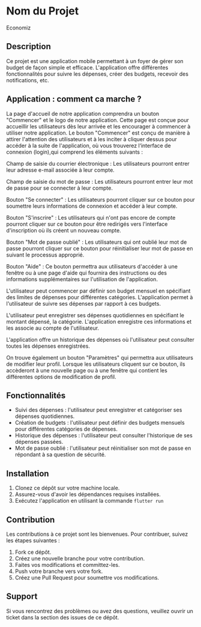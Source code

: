# Nom du Projet
Economiz

## Description

Ce projet est une application mobile permettant à un foyer de gérer son budget de façon simple et efficace. L'application offre différentes fonctionnalités pour suivre les dépenses, créer des budgets, recevoir des notifications, etc.


## Application : comment ca marche ?


La page d'accueil de notre application comprendra un bouton "Commencer" et le logo de notre application. Cette page est conçue pour accueillir les utilisateurs dès leur arrivée et les encourager à commencer à utiliser notre application.
Le bouton "Commencer" est conçu de manière à attirer l'attention des utilisateurs et à les inciter à cliquer dessus pour accéder à la suite de l'application, où vous trouverez l‘interface de connexion (login),qui comprend les éléments suivants :

Champ de saisie du courrier électronique : Les utilisateurs pourront entrer leur adresse e-mail associée à leur compte.

Champ de saisie du mot de passe : Les utilisateurs pourront entrer leur mot de passe pour se connecter à leur compte.

Bouton "Se connecter" : Les utilisateurs pourront cliquer sur ce bouton pour soumettre leurs informations de connexion et accéder à leur compte.

Bouton "S'inscrire" : Les utilisateurs qui n'ont pas encore de compte pourront cliquer sur ce bouton pour être redirigés vers l'interface d'inscription où ils créent un nouveau compte.

Bouton "Mot de passe oublié" : Les utilisateurs qui ont oublié leur mot de passe pourront cliquer sur ce bouton pour réinitialiser leur mot de passe en suivant le processus approprié.

Bouton "Aide" : Ce bouton permettra aux utilisateurs d'accéder à une fenêtre ou à une page d'aide qui fournira des instructions ou des informations supplémentaires sur l'utilisation de l'application.


L'utilisateur peut commencer par définir son budget mensuel en spécifiant des limites de dépenses pour différentes catégories. L'application permet à l'utilisateur de suivre ses dépenses par rapport à ces budgets.

L'utilisateur peut enregistrer ses dépenses quotidiennes en spécifiant le montant dépensé, la catégorie. L'application enregistre ces informations et les associe au compte de l'utilisateur.

L'application offre un historique des dépenses où l'utilisateur peut consulter toutes les dépenses enregistrées.

On trouve également un bouton "Paramètres" qui permettra aux utilisateurs de modifier leur profil. Lorsque les utilisateurs cliquent sur ce bouton, ils accèderont à une nouvelle page ou à une fenêtre qui contient les différentes options de modification de profil.

## Fonctionnalités

- Suivi des dépenses : l'utilisateur peut enregistrer et catégoriser ses dépenses quotidiennes.
- Création de budgets : l'utilisateur peut définir des budgets mensuels pour différentes catégories de dépenses.
- Historique des dépenses : l'utilisateur peut consulter l'historique de ses dépenses passées.
- Mot de passe oublié : l'utilisateur peut réinitialiser son mot de passe en répondant à sa question de sécurité.

## Installation

1. Clonez ce dépôt sur votre machine locale.
2. Assurez-vous d'avoir les dépendances requises installées.
3. Exécutez l'application en utilisant la commande `flutter run`


## Contribution

Les contributions à ce projet sont les bienvenues. Pour contribuer, suivez les étapes suivantes :

1. Fork ce dépôt.
2. Créez une nouvelle branche pour votre contribution.
3. Faites vos modifications et committez-les.
4. Push votre branche vers votre fork.
5. Créez une Pull Request pour soumettre vos modifications.

## Support

Si vous rencontrez des problèmes ou avez des questions, veuillez ouvrir un ticket dans la section des issues de ce dépôt.

